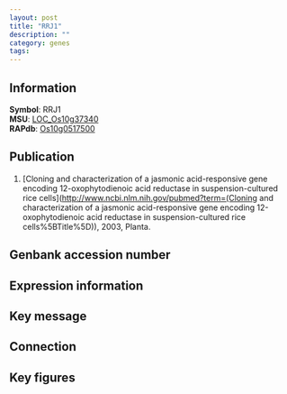 ```yaml
---
layout: post
title: "RRJ1"
description: ""
category: genes
tags: 
---
```


## Information
__Symbol__: RRJ1  
__MSU__: [LOC_Os10g37340](http://rice.plantbiology.msu.edu/cgi-bin/ORF_infopage.cgi?orf=LOC_Os10g37340)  
__RAPdb__: [Os10g0517500](http://rapdb.dna.affrc.go.jp/viewer/gbrowse_details/irgsp1?name=Os10g0517500)  

## Publication
1. [Cloning and characterization of a jasmonic acid-responsive gene encoding 12-oxophytodienoic acid reductase in suspension-cultured rice cells](http://www.ncbi.nlm.nih.gov/pubmed?term=(Cloning and characterization of a jasmonic acid-responsive gene encoding 12-oxophytodienoic acid reductase in suspension-cultured rice cells%5BTitle%5D)), 2003, Planta.

## Genbank accession number

## Expression information

## Key message

## Connection

## Key figures


